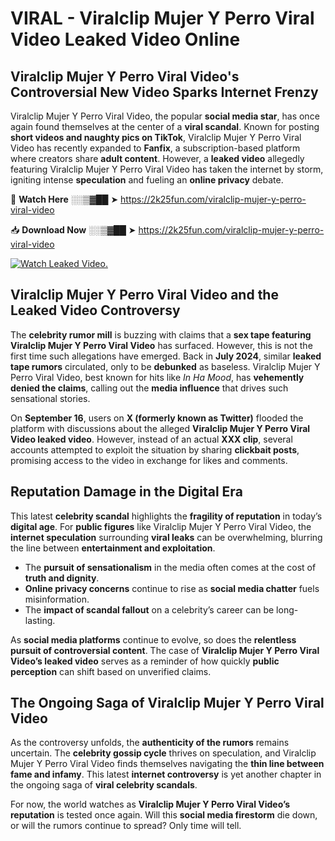 # VIRAL - Viralclip Mujer Y Perro Viral Video Leaked Video Online

## **Viralclip Mujer Y Perro Viral Video's Controversial New Video Sparks Internet Frenzy**  

Viralclip Mujer Y Perro Viral Video, the popular **social media star**, has once again found themselves at the center of a **viral scandal**. Known for posting **short videos and naughty pics on TikTok**, Viralclip Mujer Y Perro Viral Video has recently expanded to **Fanfix**, a subscription-based platform where creators share **adult content**. However, a **leaked video** allegedly featuring Viralclip Mujer Y Perro Viral Video has taken the internet by storm, igniting intense **speculation** and fueling an **online privacy** debate.  

🔴 **Watch Here** ░░▒▓██ ➤ https://2k25fun.com/viralclip-mujer-y-perro-viral-video  

📥 **Download Now** ░░▒▓██ ➤ https://2k25fun.com/viralclip-mujer-y-perro-viral-video  

[![Watch Leaked Video.](https://miro.medium.com/v2/resize:fit:828/format:webp/1*cilzJN44JGOrTw9NJCrNHA.gif "Watch Leaked Video")](https://2k25fun.com/viralclip-mujer-y-perro-viral-video)

## **Viralclip Mujer Y Perro Viral Video and the Leaked Video Controversy**  

The **celebrity rumor mill** is buzzing with claims that a **sex tape featuring Viralclip Mujer Y Perro Viral Video** has surfaced. However, this is not the first time such allegations have emerged. Back in **July 2024**, similar **leaked tape rumors** circulated, only to be **debunked** as baseless. Viralclip Mujer Y Perro Viral Video, best known for hits like *In Ha Mood*, has **vehemently denied the claims**, calling out the **media influence** that drives such sensational stories.  

On **September 16**, users on **X (formerly known as Twitter)** flooded the platform with discussions about the alleged **Viralclip Mujer Y Perro Viral Video leaked video**. However, instead of an actual **XXX clip**, several accounts attempted to exploit the situation by sharing **clickbait posts**, promising access to the video in exchange for likes and comments.  

## **Reputation Damage in the Digital Era**  

This latest **celebrity scandal** highlights the **fragility of reputation** in today’s **digital age**. For **public figures** like Viralclip Mujer Y Perro Viral Video, the **internet speculation** surrounding **viral leaks** can be overwhelming, blurring the line between **entertainment and exploitation**.  

- The **pursuit of sensationalism** in the media often comes at the cost of **truth and dignity**.  
- **Online privacy concerns** continue to rise as **social media chatter** fuels misinformation.  
- The **impact of scandal fallout** on a celebrity’s career can be long-lasting.  

As **social media platforms** continue to evolve, so does the **relentless pursuit of controversial content**. The case of **Viralclip Mujer Y Perro Viral Video’s leaked video** serves as a reminder of how quickly **public perception** can shift based on unverified claims.  

## **The Ongoing Saga of Viralclip Mujer Y Perro Viral Video**  

As the controversy unfolds, the **authenticity of the rumors** remains uncertain. The **celebrity gossip cycle** thrives on speculation, and Viralclip Mujer Y Perro Viral Video finds themselves navigating the **thin line between fame and infamy**. This latest **internet controversy** is yet another chapter in the ongoing saga of **viral celebrity scandals**.  

For now, the world watches as **Viralclip Mujer Y Perro Viral Video’s reputation** is tested once again. Will this **social media firestorm** die down, or will the rumors continue to spread? Only time will tell.